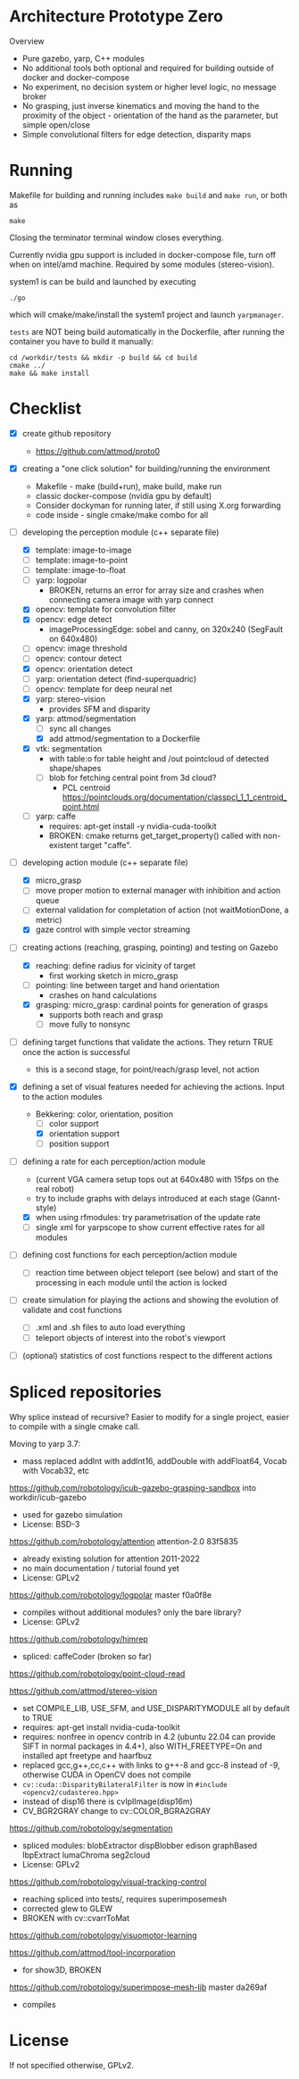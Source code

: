 # Architecture Prototype Zero

Overview
- Pure gazebo, yarp, C++ modules
- No additional tools both optional and required for building outside of docker and docker-compose
- No experiment, no decision system or higher level logic, no message broker
- No grasping, just inverse kinematics and moving the hand to the proximity of the object - orientation of the hand as the parameter, but simple open/close
- Simple convolutional filters for edge detection, disparity maps

# Running

Makefile for building and running includes `make build` and `make run`, or both as

    make

Closing the terminator terminal window closes everything.

Currently nvidia gpu support is included in docker-compose file, turn off when on intel/amd machine. Required by some modules (stereo-vision).

system1 is can be build and launched by executing

    ./go

which will cmake/make/install the system1 project and launch `yarpmanager`.


`tests` are NOT being build automatically in the Dockerfile, after running the container you have to build it manually:

    cd /workdir/tests && mkdir -p build && cd build
    cmake ../
    make && make install




# Checklist

- [x] create github repository
  - https://github.com/attmod/proto0
- [x] creating a "one click solution" for building/running the environment
  - Makefile - make (build+run), make build, make run
  - classic docker-compose (nvidia gpu by default)
  - Consider dockyman for running later, if still using X.org forwarding
  - code inside - single cmake/make combo for all
- [ ] developing the perception module (c++ separate file)
  - [x] template: image-to-image
  - [ ] template: image-to-point
  - [ ] template: image-to-float
  - [ ] yarp: logpolar
    - BROKEN, returns an error for array size and crashes when connecting camera image with yarp connect
  - [x] opencv: template for convolution filter
  - [x] opencv: edge detect
    - imageProcessingEdge: sobel and canny, on 320x240 (SegFault on 640x480)
  - [ ] opencv: image threshold
  - [ ] opencv: contour detect
  - [x] opencv: orientation detect
  - [ ] yarp: orientation detect (find-superquadric)
  - [ ] opencv: template for deep neural net
  - [x] yarp: stereo-vision
    - provides SFM and disparity
  - [x] yarp: attmod/segmentation
    - [ ] sync all changes
    - [x] add attmod/segmentation to a Dockerfile
  - [x] vtk: segmentation
    - with table:o for table height and /out pointcloud of detected shape/shapes
    - [ ] blob for fetching central point from 3d cloud?
      - PCL centroid https://pointclouds.org/documentation/classpcl_1_1_centroid_point.html
  - [ ] yarp: caffe
    - requires: apt-get install -y nvidia-cuda-toolkit
    - BROKEN: cmake returns get_target_property() called with non-existent target "caffe".
- [ ] developing action module (c++ separate file)
  - [x] micro_grasp
  - [ ] move proper motion to external manager with inhibition and action queue
  - [ ] external validation for completation of action (not waitMotionDone, a metric)
  - [x] gaze control with simple vector streaming
- [ ] creating actions (reaching, grasping, pointing) and testing on Gazebo
  - [x] reaching: define radius for vicinity of target
    - first working sketch in micro_grasp
  - [ ] pointing: line between target and hand orientation
    - crashes on hand calculations
  - [x] grasping: micro_grasp: cardinal points for generation of grasps
    - supports both reach and grasp
    - [ ] move fully to nonsync
- [ ] defining target functions that validate the actions. They return TRUE once the action is successful
  - this is a second stage, for point/reach/grasp level, not action
- [x] defining a set of visual features needed for achieving the actions. Input to the action modules
  - Bekkering: color, orientation, position
    - [ ] color support
    - [x] orientation support
    - [ ] position support
- [ ] defining a rate for each perception/action module
  - (current VGA camera setup tops out at 640x480 with 15fps on the real robot)
  - try to include graphs with delays introduced at each stage (Gannt-style)
  - [x] when using rfmodules: try parametrisation of the update rate
  - [ ] single xml for yarpscope to show current effective rates for all modules
- [ ] defining cost functions for each perception/action module
  - [ ] reaction time between object teleport (see below) and start of the processing in each module until the action is locked
- [ ] create simulation for playing the actions and showing the evolution of validate and cost functions
  - [ ] .xml and .sh files to auto load everything
  - [ ] teleport objects of interest into the robot's viewport
- [ ] (optional) statistics of cost functions respect to the different actions


# Spliced repositories

Why splice instead of recursive? Easier to modify for a single project, easier to compile with a single cmake call.


Moving to yarp 3.7:
- mass replaced addInt with addInt16, addDouble with addFloat64, Vocab with Vocab32, etc

https://github.com/robotology/icub-gazebo-grasping-sandbox into workdir/icub-gazebo
- used for gazebo simulation
- License: BSD-3

https://github.com/robotology/attention attention-2.0 83f5835
- already existing solution for attention 2011-2022
- no main documentation / tutorial found yet
- License: GPLv2

https://github.com/robotology/logpolar master f0a0f8e
- compiles without additional modules? only the bare library?
- License: GPLv2

https://github.com/robotology/himrep
- spliced: caffeCoder (broken so far)

https://github.com/robotology/point-cloud-read

https://github.com/attmod/stereo-vision
- set COMPILE_LIB, USE_SFM, and USE_DISPARITYMODULE all by default to TRUE
- requires: apt-get install nvidia-cuda-toolkit
- requires: nonfree in opencv contrib in 4.2 (ubuntu 22.04 can provide SIFT in normal packages in 4.4+), also WITH_FREETYPE=On and installed apt freetype and haarfbuz
- replaced gcc,g++,cc,c++ with links to g++-8 and gcc-8 instead of -9, otherwise CUDA in OpenCV does not compile
- `cv::cuda::DisparityBilateralFilter` is now in `#include <opencv2/cudastereo.hpp>`
- instead of disp16 there is cvIplImage(disp16m)
- CV_BGR2GRAY change to cv::COLOR_BGRA2GRAY

https://github.com/robotology/segmentation
- spliced modules: blobExtractor dispBlobber edison graphBased lbpExtract lumaChroma seg2cloud
- License: GPLv2

https://github.com/robotology/visual-tracking-control
- reaching spliced into tests/, requires superimposemesh
- corrected glew to GLEW
- BROKEN with cv::cvarrToMat

https://github.com/robotology/visuomotor-learning


https://github.com/attmod/tool-incorporation
- for show3D, BROKEN

https://github.com/robotology/superimpose-mesh-lib master da269af
- compiles

# License

If not specified otherwise, GPLv2.

